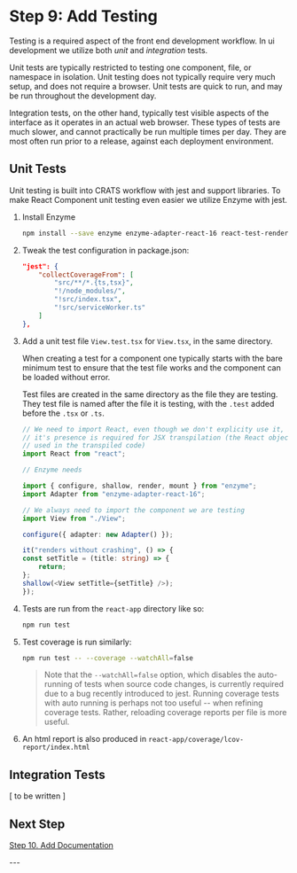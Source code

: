# Step 9: Add Testing

Testing is a required aspect of the front end development workflow. In ui development we utilize both *unit* and *integration* tests.

Unit tests are typically restricted to testing one component, file, or namespace in isolation. Unit testing does not typically require very much setup, and does not require a browser. Unit tests are quick to run, and may be run throughout the development day.

Integration tests, on the other hand, typically test visible aspects of the interface as it operates in an actual web browser. These types of tests are much slower, and cannot practically be run multiple times per day. They are most often run prior to a release, against each deployment environment.


## Unit Tests

Unit testing is built into CRATS workflow with jest and support libraries. To make React Component unit testing even easier we utilize Enzyme with jest.

1. Install Enzyme

    ```bash
    npm install --save enzyme enzyme-adapter-react-16 react-test-renderer @types/enzyme @types/enzyme-adapter-react-16
    ```

2. Tweak the test configuration in package.json:

    ```json
    "jest": {
        "collectCoverageFrom": [
            "src/**/*.{ts,tsx}",
            "!/node_modules/",
            "!src/index.tsx",
            "!src/serviceWorker.ts"
        ]
    },
    ```

3. Add a unit test file `View.test.tsx` for `View.tsx`, in the same directory.

    When creating a test for a component one typically starts with the bare minimum test to ensure that the test file works and the component can be loaded without error.

    Test files are created in the same directory as the file they are testing. They test file is named after the file it is testing, with the `.test` added before the `.tsx` or `.ts`.

    ```typescript
    // We need to import React, even though we don't explicity use it, because
    // it's presence is required for JSX transpilation (the React object is
    // used in the transpiled code)
    import React from "react";

    // Enzyme needs

    import { configure, shallow, render, mount } from "enzyme";
    import Adapter from "enzyme-adapter-react-16";

    // We always need to import the component we are testing
    import View from "./View";

    configure({ adapter: new Adapter() });

    it("renders without crashing", () => {
    const setTitle = (title: string) => {
        return;
    };
    shallow(<View setTitle={setTitle} />);
    });
    ```

4. Tests are run from the `react-app` directory like so:

    ```bash
    npm run test
    ```

5. Test coverage is run similarly:

    ```bash
    npm run test -- --coverage --watchAll=false
    ```

    > Note that the `--watchAll=false` option, which disables the auto-running of tests when source code changes, is currently required due to a bug recently introduced to jest. Running coverage tests with auto running is perhaps not too useful -- when refining coverage tests. Rather, reloading coverage reports per file is more useful.

6. An html report is also produced in `react-app/coverage/lcov-report/index.html`

## Integration Tests

[ to be written ]

## Next Step

[Step 10. Add Documentation](./10-add-documentation)

\---
